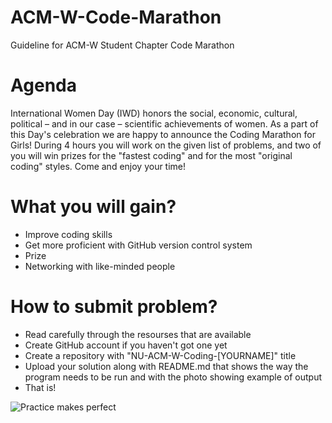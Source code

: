 # ACM-W-Code-Marathon
Guideline for ACM-W Student Chapter Code Marathon
# Agenda
International Women Day (IWD) honors the social, economic, cultural, political – and in our case – scientific achievements of women.
As a part of this Day's celebration we are happy to announce the Coding Marathon for Girls!
During 4 hours you will work on the given list of problems, and two of you will win prizes for the "fastest coding" and for the most "original coding" styles.
Come and enjoy your time!
# What you will gain?
- Improve coding skills
- Get more proficient with GitHub version control system
- Prize
- Networking with like-minded people
# How to submit problem? 
- Read carefully through the resourses that are available
- Create GitHub account if you haven't got one yet
- Create a repository with "NU-ACM-W-Coding-[YOURNAME]" title
- Upload your solution along with README.md that shows the way the program needs to be run and with the photo showing example of output
- That is!

![Practice makes perfect](https://pp.userapi.com/c824410/v824410951/c7402/kOsoDXS2KJY.jpg)
